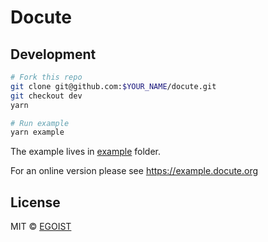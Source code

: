 # Docute

## Development

```bash
# Fork this repo
git clone git@github.com:$YOUR_NAME/docute.git
git checkout dev
yarn

# Run example
yarn example
```

The example lives in [example](./example) folder.

For an online version please see https://example.docute.org

## License

MIT &copy; [EGOIST](https://github.com/egoist)
